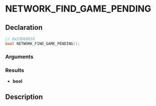 # NETWORK_FIND_GAME_PENDING

## Declaration
```cpp
// 0x23D60810
bool NETWORK_FIND_GAME_PENDING();
```

### Arguments

### Results
- **bool**

## Description
